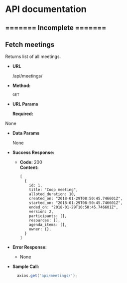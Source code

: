 # API documentation

## ======= Incomplete =======

**Fetch meetings**
----
  Returns list of all meetings.

* **URL**

  /api/meetings/

* **Method:**

  `GET`
  
*  **URL Params**

   **Required:**
  
  None

* **Data Params**

  None

* **Success Response:**

  * **Code:** 200 <br />
    **Content:**
    ```
    [
      {
        id: 1, 
        title: "Coop meeting",
        alloted_duration: 10,
        created_on: "2018-01-29T08:50:45.746601Z",
        started_on: "2018-01-29T08:50:45.746601Z",
        ended_on: "2018-01-29T10:50:45.746601Z",
        version: 2,
        participants: [],
        resources: [],
        agenda_items: [],
        owner: {},
      }
    ]
    ```
 
* **Error Response:**

  * None

* **Sample Call:**

  ```javascript w/ axios
    axios.get('api/meetings/');
  ```